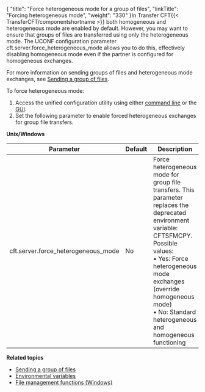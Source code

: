 {
    "title": "Force heterogeneous mode for a group of files",
    "linkTitle": "Forcing heterogeneous mode",
    "weight": "330"
}In Transfer CFT{{< TransferCFT/componentshortname  >}} both homogeneous and heterogeneous mode are enabled by default. However, you may want to ensure that groups of files are transferred using only the heterogeneous mode. The UCONF configuration parameter cft.server.force\_heterogeneous\_mode allows you to do this, effectively disabling homogeneous mode even if the partner is configured for homogeneous exchanges.

For more information on sending groups of files and heterogeneous mode exchanges, see [Sending a group of files](../../../concepts/using_the_send_command/send_group_of_files_cl).

To force heterogeneous mode:

1. Access the unified configuration utility using either [command line](../uconf_w_cftutil) or the [GUI](../uconf_interface_actions).
1. Set the following parameter to enable forced heterogeneous exchanges for group file transfers.

********Unix/Windows********


| Parameter  | Default  | Description  |
| --- | --- | --- |
| cft.server.force_heterogeneous_mode  | No  | Force heterogeneous mode for group file transfers. This parameter replaces the deprecated environment variable: CFTSFMCPY.<br/> Possible values:<br/> • Yes: Force heterogeneous mode exchanges (override homogeneous mode)<br/> • No: Standard heterogeneous and homogeneous functioning |


****Related topics****

- [Sending a group of files](../../../concepts/using_the_send_command/send_group_of_files_cl)
- [Environmental variables](../../../cft_intro_install/windows_install_start_here/windows_install_start_here/specific_system_functions/env_variables_and_specific_parms)
- [File management functions (Windows)](../../../cft_intro_install/windows_install_start_here/windows_install_start_here/specific_system_functions/file_management_functions)
